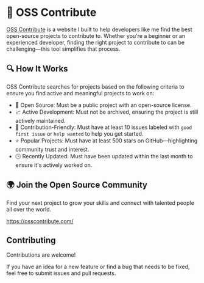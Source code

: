 # 🌟 OSS Contribute

[OSS Contribute](https://osscontribute.com/) is a website I built to help developers like me find the best open-source projects to contribute to. Whether you're a beginner or an experienced developer, finding the right project to contribute to can be challenging—this tool simplifies that process.

## 🔍 How It Works

OSS Contribute searches for projects based on the following criteria to ensure you find active and meaningful projects to work on:

- 📝 Open Source: Must be a public project with an open-source license.
- 📈 Active Development: Must not be archived, ensuring the project is still actively maintained.
- 🤝 Contribution-Friendly: Must have at least 10 issues labeled with `good first issue` or `help wanted` to help you get started.
- ⭐ Popular Projects: Must have at least 500 stars on GitHub—highlighting community trust and interest.
- 🕒 Recently Updated: Must have been updated within the last month to ensure it's actively worked on.

## 🌍 Join the Open Source Community

Find your next project to grow your skills and connect with talented people all over the world.

<https://osscontribute.com/>

## Contributing

Contributions are welcome!

If you have an idea for a new feature or find a bug that needs to be fixed, feel free to submit issues and pull requests.
